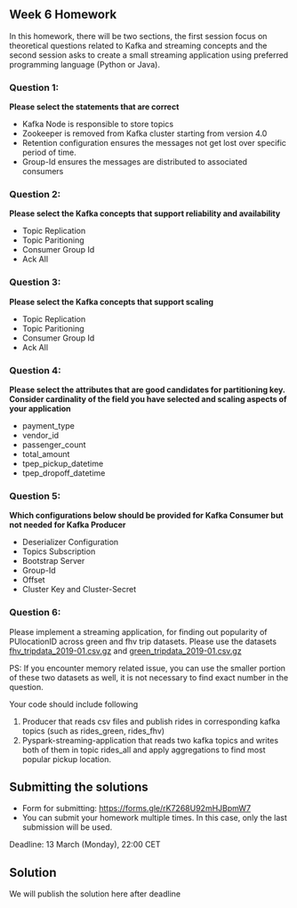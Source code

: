 ## Week 6 Homework 

In this homework, there will be two sections, the first session focus on theoretical questions related to Kafka 
and streaming concepts and the second session asks to create a small streaming application using preferred 
programming language (Python or Java).

### Question 1: 

**Please select the statements that are correct**

- Kafka Node is responsible to store topics
- Zookeeper is removed from Kafka cluster starting from version 4.0
- Retention configuration ensures the messages not get lost over specific period of time.
- Group-Id ensures the messages are distributed to associated consumers


### Question 2: 

**Please select the Kafka concepts that support reliability and availability**

- Topic Replication
- Topic Paritioning
- Consumer Group Id
- Ack All



### Question 3: 

**Please select the Kafka concepts that support scaling**  

- Topic Replication
- Topic Paritioning
- Consumer Group Id
- Ack All


### Question 4: 

**Please select the attributes that are good candidates for partitioning key. 
Consider cardinality of the field you have selected and scaling aspects of your application**  

- payment_type
- vendor_id
- passenger_count
- total_amount
- tpep_pickup_datetime
- tpep_dropoff_datetime


### Question 5: 

**Which configurations below should be provided for Kafka Consumer but not needed for Kafka Producer**

- Deserializer Configuration
- Topics Subscription
- Bootstrap Server
- Group-Id
- Offset
- Cluster Key and Cluster-Secret


### Question 6:

Please implement a streaming application, for finding out popularity of PUlocationID across green and fhv trip datasets.
Please use the datasets [fhv_tripdata_2019-01.csv.gz](https://github.com/DataTalksClub/nyc-tlc-data/releases/tag/fhv) 
and [green_tripdata_2019-01.csv.gz](https://github.com/DataTalksClub/nyc-tlc-data/releases/tag/green)

PS: If you encounter memory related issue, you can use the smaller portion of these two datasets as well, 
it is not necessary to find exact number in the  question.

Your code should include following
1. Producer that reads csv files and publish rides in corresponding kafka topics (such as rides_green, rides_fhv)
2. Pyspark-streaming-application that reads two kafka topics
   and writes both of them in topic rides_all and apply aggregations to find most popular pickup location.

   
## Submitting the solutions

* Form for submitting: https://forms.gle/rK7268U92mHJBpmW7
* You can submit your homework multiple times. In this case, only the last submission will be used. 

Deadline: 13 March (Monday), 22:00 CET


## Solution

We will publish the solution here after deadline
